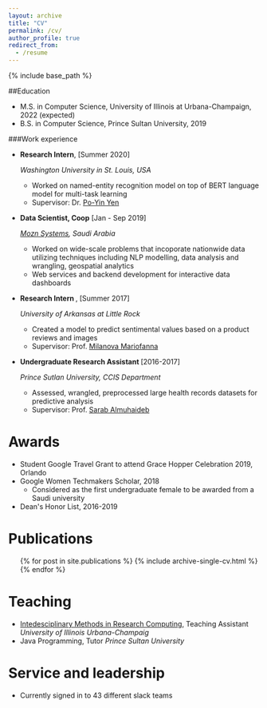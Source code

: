 ```yaml
---
layout: archive
title: "CV"
permalink: /cv/
author_profile: true
redirect_from:
  - /resume
---
```


{% include base_path %}

##Education
* M.S. in Computer Science, University of Illinois at Urbana-Champaign, 2022 (expected)
* B.S. in Computer Science, Prince Sultan University, 2019

###Work experience
* <b> Research Intern</b>, [Summer 2020]
  
  <I> Washington University in St. Louis, USA </I>
  * Worked on named-entity recognition model on top of BERT language model for multi-task learning 
  * Supervisor: Dr. [Po-Yin Yen](https://informatics.wustl.edu/research-lab-po-yin-yen/)

* <b>Data Scientist, Coop</b> [Jan - Sep 2019]
  
  <I>[Mozn Systems](https://mozn.sa/), Saudi Arabia</I>
  * Worked on wide-scale problems that incoporate nationwide data utilizing techniques including NLP modelling, data analysis and wrangling, geospatial analytics
  * Web services and backend development for interactive data dashboards 

* <b> Research Intern </b>, [Summer 2017]

  <I> University of Arkansas at Little Rock</I>
  * Created a model to predict sentimental values based on a product reviews and images
  * Supervisor: Prof. [Milanova Mariofanna](https://ualr.edu/computerscience/faculty-and-staff/mariofanna-milanova/)
 
* <b> Undergraduate Research Assistant </b> [2016-2017]

  <I> Prince Sutlan University, CCIS Department </I>
  * Assessed, wrangled, preprocessed large health records datasets for predictive analysis
  * Supervisor: Prof. [Sarab Almuhaideb](https://www.researchgate.net/profile/Sarab_Almuhaideb)
  
Awards
======
* Student Google Travel Grant to attend Grace Hopper Celebration 2019, Orlando
* Google Women Techmakers Scholar, 2018
  * Considered as the first undergraduate female to be awarded from a Saudi university
* Dean's Honor List, 2016-2019

Publications
======
  <ul>{% for post in site.publications %}
    {% include archive-single-cv.html %}
  {% endfor %}</ul>
 
  
Teaching
======
* [Intedesciplinary Methods in Research Computing](https://illinois-cse.github.io/eng498/), Teaching Assistant
  <I>University of Illinois Urbana-Champaig</I>
* Java Programming, Tutor
  <I>Prince Sultan University</I>
  
Service and leadership
======
* Currently signed in to 43 different slack teams

